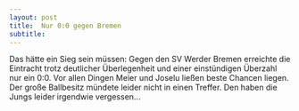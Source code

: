 ```yaml
---
layout: post
title:  Nur 0:0 gegen Bremen
subtitle:  
---
```


Das hätte ein Sieg sein müssen: Gegen den SV Werder Bremen erreichte die Eintracht trotz deutlicher Überlegenheit und einer einstündigen Überzahl nur ein 0:0. Vor allen Dingen Meier und Joselu ließen beste Chancen liegen. Der große Ballbesitz mündete leider nicht in einen Treffer. Den haben die Jungs leider irgendwie vergessen...


